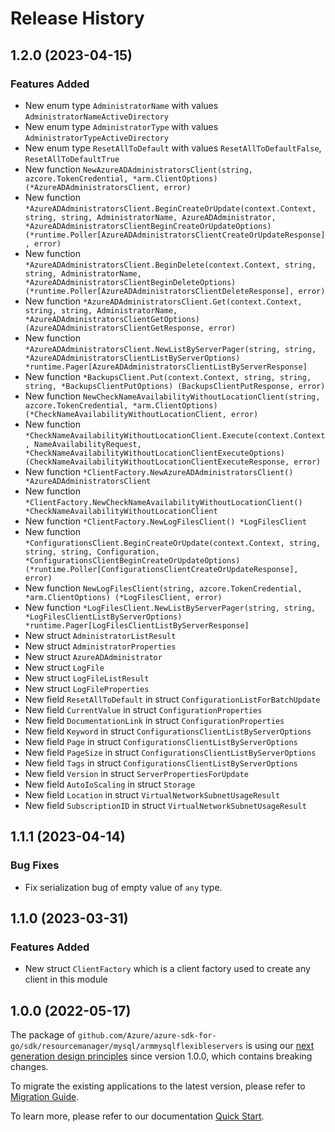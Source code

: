 # Release History

## 1.2.0 (2023-04-15)
### Features Added

- New enum type `AdministratorName` with values `AdministratorNameActiveDirectory`
- New enum type `AdministratorType` with values `AdministratorTypeActiveDirectory`
- New enum type `ResetAllToDefault` with values `ResetAllToDefaultFalse`, `ResetAllToDefaultTrue`
- New function `NewAzureADAdministratorsClient(string, azcore.TokenCredential, *arm.ClientOptions) (*AzureADAdministratorsClient, error)`
- New function `*AzureADAdministratorsClient.BeginCreateOrUpdate(context.Context, string, string, AdministratorName, AzureADAdministrator, *AzureADAdministratorsClientBeginCreateOrUpdateOptions) (*runtime.Poller[AzureADAdministratorsClientCreateOrUpdateResponse], error)`
- New function `*AzureADAdministratorsClient.BeginDelete(context.Context, string, string, AdministratorName, *AzureADAdministratorsClientBeginDeleteOptions) (*runtime.Poller[AzureADAdministratorsClientDeleteResponse], error)`
- New function `*AzureADAdministratorsClient.Get(context.Context, string, string, AdministratorName, *AzureADAdministratorsClientGetOptions) (AzureADAdministratorsClientGetResponse, error)`
- New function `*AzureADAdministratorsClient.NewListByServerPager(string, string, *AzureADAdministratorsClientListByServerOptions) *runtime.Pager[AzureADAdministratorsClientListByServerResponse]`
- New function `*BackupsClient.Put(context.Context, string, string, string, *BackupsClientPutOptions) (BackupsClientPutResponse, error)`
- New function `NewCheckNameAvailabilityWithoutLocationClient(string, azcore.TokenCredential, *arm.ClientOptions) (*CheckNameAvailabilityWithoutLocationClient, error)`
- New function `*CheckNameAvailabilityWithoutLocationClient.Execute(context.Context, NameAvailabilityRequest, *CheckNameAvailabilityWithoutLocationClientExecuteOptions) (CheckNameAvailabilityWithoutLocationClientExecuteResponse, error)`
- New function `*ClientFactory.NewAzureADAdministratorsClient() *AzureADAdministratorsClient`
- New function `*ClientFactory.NewCheckNameAvailabilityWithoutLocationClient() *CheckNameAvailabilityWithoutLocationClient`
- New function `*ClientFactory.NewLogFilesClient() *LogFilesClient`
- New function `*ConfigurationsClient.BeginCreateOrUpdate(context.Context, string, string, string, Configuration, *ConfigurationsClientBeginCreateOrUpdateOptions) (*runtime.Poller[ConfigurationsClientCreateOrUpdateResponse], error)`
- New function `NewLogFilesClient(string, azcore.TokenCredential, *arm.ClientOptions) (*LogFilesClient, error)`
- New function `*LogFilesClient.NewListByServerPager(string, string, *LogFilesClientListByServerOptions) *runtime.Pager[LogFilesClientListByServerResponse]`
- New struct `AdministratorListResult`
- New struct `AdministratorProperties`
- New struct `AzureADAdministrator`
- New struct `LogFile`
- New struct `LogFileListResult`
- New struct `LogFileProperties`
- New field `ResetAllToDefault` in struct `ConfigurationListForBatchUpdate`
- New field `CurrentValue` in struct `ConfigurationProperties`
- New field `DocumentationLink` in struct `ConfigurationProperties`
- New field `Keyword` in struct `ConfigurationsClientListByServerOptions`
- New field `Page` in struct `ConfigurationsClientListByServerOptions`
- New field `PageSize` in struct `ConfigurationsClientListByServerOptions`
- New field `Tags` in struct `ConfigurationsClientListByServerOptions`
- New field `Version` in struct `ServerPropertiesForUpdate`
- New field `AutoIoScaling` in struct `Storage`
- New field `Location` in struct `VirtualNetworkSubnetUsageResult`
- New field `SubscriptionID` in struct `VirtualNetworkSubnetUsageResult`


## 1.1.1 (2023-04-14)
### Bug Fixes

- Fix serialization bug of empty value of `any` type.


## 1.1.0 (2023-03-31)
### Features Added

- New struct `ClientFactory` which is a client factory used to create any client in this module


## 1.0.0 (2022-05-17)

The package of `github.com/Azure/azure-sdk-for-go/sdk/resourcemanager/mysql/armmysqlflexibleservers` is using our [next generation design principles](https://azure.github.io/azure-sdk/general_introduction.html) since version 1.0.0, which contains breaking changes.

To migrate the existing applications to the latest version, please refer to [Migration Guide](https://aka.ms/azsdk/go/mgmt/migration).

To learn more, please refer to our documentation [Quick Start](https://aka.ms/azsdk/go/mgmt).